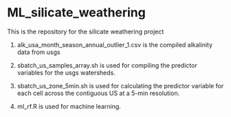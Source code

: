 # ML_silicate_weathering
This is the repository for the silicate weathering project

1. alk_usa_month_season_annual_outlier_1.csv is the compiled alkalinity data from usgs

2. sbatch_us_samples_array.sh is used for compiling the predictor variables for the usgs watersheds.

3. sbatch_us_zone_5min.sh is used for calculating the predictor variable for each cell across the contiguous US at a 5-min resolution. 

4. ml_rf.R is used for machine learning.


